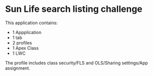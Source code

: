 # Sun Life search listing challenge

This application contains: 

- 1 Appplication
- 1 tab
- 2 profiles
- 1 Apex Class
- 1 LWC 

The profile includes class security/FLS and OLS/Sharing settings/App assignment.  